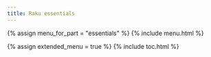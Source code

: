 ```yaml
---
title: Raku essentials
---
```


{% assign menu_for_part = "essentials" %}
{% include menu.html %}

{% assign extended_menu = true %}
{% include toc.html %}